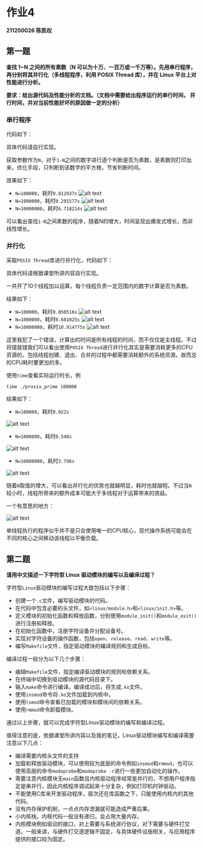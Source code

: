 # 作业4

**211250026 陈凯权**

## 第一题

**查找 1~N 之间的所有素数（N 可以为十万、一百万或一千万等）。先用串行程序，再分别将其并行化（多线程程序，利用 POSIX Thread 库），并在 Linux 平台上对性能进行分析。**

**要求：给出源代码及性能分析的文档。（文档中需要给出程序运行的串行时间， 并行时间，并对当前性能好坏的原因做一定的分析）**

### 串行程序

代码如下：

具体代码请自行实现。

获取参数作为`N`，对于`1-N`之间的数字进行逐个判断是否为素数，是素数则打印出来，优化手段，只判断到该数字的平方根，节省判断时间。

效果如下：
- `N=100000`，耗时`0.012937s`
![alt text](image.png)
- `N=1000000`，耗时`0.291577s`
![alt text](image-1.png)
- `N=10000000`，耗时`6.718214s`
![alt text](image-2.png)

可以看出查找`1-N`之间素数的程序，随着N的增大，时间呈现出爆发式增长，而非线性增长。

### 并行化

采取`POSIX Thread`库进行并行化，代码如下：

具体代码请根据课堂所讲内容自行实现。

一共开了10个线程加以运算，每个线程负责一定范围内的数字计算是否为素数。

结果如下：
- `N=100000`，耗时`0.050516s`
![alt text](image-3.png)
- `N=1000000`，耗时`0.681025s`
![alt text](image-4.png)
- `N=10000000`，耗时`10.914775s`
![alt text](image-5.png)

这里我犯了一个错误，计算出的时间是所有线程的时间，而不仅仅是主线程。不过将错就错我们可以看出使用`POSIX Thread`进行并行化其实是需要消耗更多的CPU资源的，包括线程创建、退出、合并的过程中都需要消耗额外的系统资源。故而总的CPU耗时要更加的多。

使用`time`查看实际运行时长，例
```shell
time ./prosix_prime 100000
```

结果如下：
- `N=100000`，耗时`0.022s`

![alt text](image-6.png)

- `N=1000000`，耗时`0.548s`
  
![alt text](image-7.png)

- `N=10000000`，耗时`2.796s`
  
![alt text](image-8.png)

随着`N`取值的增大，可以看出并行化的优势也就越明显，耗时也就越短。不过当`N`较小时，线程所带来的额外成本可能大于多线程对于运算带来的效益。

一个有意思的地方：

![alt text](image-9.png)

单线程执行的程序似乎并不是只会使用唯一的CPU核心，现代操作系统可能会在不同的核心之间移动该线程以平衡负载。

## 第二题

**请用中文描述一下字符型 Linux 驱动模块的编写以及编译过程？**

字符型`Linux`驱动模块的编写过程大致包括以下步骤：
- 创建一个`.c`文件，编写驱动模块的代码。
- 在代码中包含必要的头文件，如`<linux/module.h>`和`<linux/init.h>`等。
- 定义模块的初始化函数和释放函数，分别使用`module_init()`和`module_exit()`进行注册和释放。
- 在初始化函数中，注册字符设备并分配设备号。
- 实现对字符设备的操作函数，包括`open`、`release`、`read`、`write`等。
- 编写`Makefile`文件，指定驱动模块的编译规则和生成目标。

编译过程一般分为以下几个步骤：
- 编辑`Makefile`文件，指定编译驱动模块的规则和依赖关系。
- 在终端中切换到驱动模块的源代码目录下。
- 输入`make`命令进行编译。编译成功后，将生成`.ko`文件。
- 使用`insmod`命令将`.ko`文件加载到内核中。
- 使用`lsmod`命令查看已加载的模块和模块间的依赖关系。
- 使用`rmmod`命令卸载模块。

通过以上步骤，就可以完成字符型Linux驱动模块的编写和编译过程。

值得注意的是，依据课堂所讲内容以及我的笔记，Linux驱动模块编写和编译需要注意以下几点：
- 编译需要内核头文件的支持
- 加载和释放驱动模块，可以使用较为底层的命令例如`insmod`和`rmmod`，也可以使用高层的命令`modeprobe`和`modeprobe -r`进行一些更加自动化的操作。
- 需要注意内核模块无`main`函数且内核驱动程序经常是并行的，不想用户程序指定是串并行，因此内核程序调试起来十分复杂，例如打印机时钟驱动。
- 不能使用C库来开发驱动程序，层次还在库函数之下，只能使用内核内的其他代码。
- 没有内存保护机制，一点点内存泄漏就可能造成严重后果。
- 小内核栈，内核代码一般没有递归，会占用大量内存。
- 内核模块例如驱动的接口，对上需要与系统进行协议，对下需要与硬件打交道。一般来讲，与硬件打交道逻辑不固定，与具体硬件设施相关，与应用程序提供的接口较为固定。
